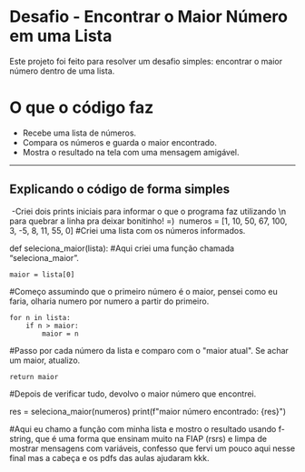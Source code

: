 # Desafio - Encontrar o Maior Número em uma Lista

Este projeto foi feito para resolver um desafio simples: encontrar o maior número dentro de uma lista.


# O que o código faz

- Recebe uma lista de números.
- Compara os números e guarda o maior encontrado.
- Mostra o resultado na tela com uma mensagem amigável.

---

## Explicando o código de forma simples
 -Criei dois prints iniciais para informar o que o programa faz utilizando \n para quebrar a linha pra deixar bonitinho! =) 
numeros = [1, 10, 50, 67, 100, 3, -5, 8, 11, 55, 0]
#Criei uma lista com os números informados.


def seleciona_maior(lista):
#Aqui criei uma função chamada “seleciona_maior”.


    maior = lista[0]
#Começo assumindo que o primeiro número é o maior, pensei como eu faria, olharia numero por numero a partir do primeiro.


    for n in lista:
        if n > maior:
            maior = n
#Passo por cada número da lista e comparo com o "maior atual". Se achar um maior, atualizo.


    return maior
#Depois de verificar tudo, devolvo o maior número que encontrei.


res = seleciona_maior(numeros)
print(f"maior número encontrado: {res}") 

#Aqui eu chamo a função com minha lista e mostro o resultado usando f-string, que é uma forma que ensinam muito na FIAP (rsrs) e limpa de mostrar mensagens com variáveis, confesso que fervi um pouco aqui nesse final mas a cabeça e os pdfs das aulas ajudaram kkk.
